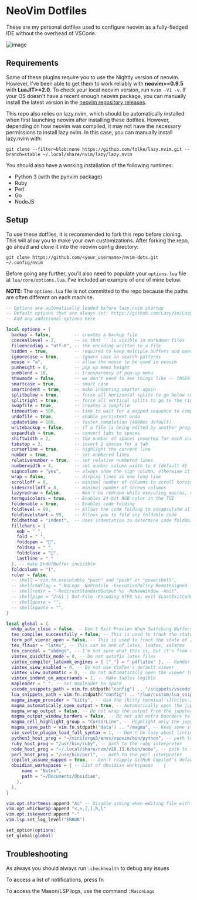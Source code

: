 # NeoVim Dotfiles

These are my personal dotfiles used to configure neovim as a fully-fledged IDE without the overhead of VSCode.

![image](https://gist.github.com/assets/6550634/215702e0-1029-42b5-abeb-5de9a3d8112e)

## Requirements

Some of these plugins require you to use the Nightly version of neovim. However, I've been able to get them to work reliably with **neovim>=0.9.5** with **LuaJIT>=2.0**. To check your local neovim version, run `nvim -V1 -v`. If your OS doesn't have a recent enough neovim package, you can manually install the latest version in the [neovim repository releases](https://github.com/neovim/neovim/tags).

This repo also relies on lazy.nvim, which should be automatically installed when first launching neovim after installing these dotfiles. However, depending on how neovim was compiled, it may not have the necessary permissions to install lazy.nvim.  In this case, you can manually install lazy.nvim with:

```
git clone --filter=blob:none https://github.com/folke/lazy.nvim.git --branch=stable ~/.local/share/nvim/lazy/lazy.nvim
```

You should also have a working installation of the following runtimes:

- Python 3 (with the pynvim package)
- Ruby
- Perl
- Go
- NodeJS


## Setup

To use these dotfiles, it is recommended to fork this repo before cloning. This will allow you to make your own customizations. After forking the repo, go ahead and clone it into the neovim config directory:

```
git clone https://github.com/<your_username>/nvim-dots.git ~/.config/nvim
```

Before going any further, you'll also need to populate your `options.lua` file at `lua/core/options.lua`. I've included an example of one of mine below.

**NOTE:** The `options.lua` file is not committed to the repo because the paths are often different on each machine.

```lua
-- Options are automatically loaded before lazy.nvim startup
-- Default options that are always set: https://github.com/LazyVim/LazyVim/blob/main/lua/lazyvim/config/options.lua
-- Add any additional options here

local options = {
  backup = false,         -- creates a backup file
  conceallevel = 2,       -- so that `` is visible in markdown files
  fileencoding = "utf-8", -- the encoding written to a file
  hidden = true,          -- required to keep multiple buffers and open multiple buffers
  ignorecase = true,      -- ignore case in search patterns
  mouse = "a",            -- allow the mouse to be used in neovim
  pumheight = 8,          -- pop up menu height
  pumblend = 10,          -- transparency of pop-up menu
  showmode = false,       -- we don't need to see things like -- INSERT -- anymore
  smartcase = true,       -- smart case
  smartindent = true,     -- make indenting smarter again
  splitbelow = true,      -- force all horizontal splits to go below current window
  splitright = true,      -- force all vertical splits to go to the right of current window
  swapfile = true,        -- creates a swapfile
  timeoutlen = 500,       -- time to wait for a mapped sequence to complete (in milliseconds)
  undofile = true,        -- enable persistent undo
  updatetime = 100,       -- faster completion (4000ms default)
  writebackup = false,    -- if a file is being edited by another program (or was written to file while editing with another program), it is not allowed to be edited
  expandtab = true,       -- convert tabs to spaces
  shiftwidth = 2,         -- the number of spaces inserted for each indentation
  tabstop = 2,            -- insert 2 spaces for a tab
  cursorline = true,      -- highlight the current line
  number = true,          -- set numbered lines
  relativenumber = true,  -- set relative numbered lines
  numberwidth = 4,        -- set number column width to 4 {default 4}
  signcolumn = "yes",     -- always show the sign column, otherwise it would shift the text each time
  wrap = false,           -- display lines as one long line
  scrolloff = 8,          -- minimal number of columns to scroll horizontally.
  sidescrolloff = 8,      -- minimal number of screen columns
  lazyredraw = false,     -- Won't be redrawn while executing macros, register and other commands.
  termguicolors = true,   -- Enables 24-bit RGB color in the TUI
  foldenable = true,      -- Enables code folding
  foldlevel = 99,         -- Allows the code folding to encapsulate all children
  foldlevelstart = 99,    -- Allows you to fold any foldable code
  foldmethod = "indent",  -- Uses indentation to determine code foldability
  fillchars = { 
    eob = " ", 
    fold = " ", 
    foldopen = "", 
    foldsep = " ", 
    foldclose = "", 
    lastline = " " 
  }, -- make EndOfBuffer invisible
  foldcolumn = "1",
  ruler = false,
  -- shell = vim.fn.executable "pwsh" and "pwsh" or "powershell",
  -- shellcmdflag = "-NoLogo -NoProfile -ExecutionPolicy RemoteSigned -Command [Console]::InputEncoding=[Console]::OutputEncoding=[System.Text.Encoding]::UTF8;",
  -- shellredir = "-RedirectStandardOutput %s -NoNewWindow -Wait",
  -- shellpipe = "2>&1 | Out-File -Encoding UTF8 %s; exit $LastExitCode",
  -- shellquote = "",
  -- shellxquote = "",
}

local global = {
  mkdp_auto_close = false, -- Don't Exit Preview When Switching Buffers
  tex_compiles_successfully = false, -- This is used to track the state of LaTeX files
  term_pdf_vierer_open = false, -- This is used to track the state of [`termpdf.py'](https://github.com/dsanson/termpdf.py)
  tex_flavor = "latex", -- This can be one of latex, luatex, xelatex
  tex_conceal = "abdmgs", -- I'm not sure what this is, but it's from vimtex's config
  vimtex_quickfix_mode = 0, -- Do not autofix latex files
  vimtex_compiler_latexmk_engines = { ["_"] = "-pdflatex" }, -- Render latex files with pdflatex
  vimtex_view_enabled = 0, -- Do not use VimTex's default viewer
  vimtex_view_automatic = 0, -- Do not automatically open the viewer (mapped to <ctrl-f>)
  vimtex_indent_on_ampersands = 1, -- Make tables legible
  mapleader = " ", -- Set mapleader to space
  vscode_snippets_path = vim.fn.stdpath("config") .. "/snippets/vscode", -- Load the VSCode snippets
  lua_snippets_path = vim.fn.stdpath("config") .. "/lua/custom/lua_snippets", -- Load luaSnips snippets
  magma_image_provider = "kitty", -- Use the [Kitty terminal's](https://sw.kovidgoyal.net/kitty/) image rendering engine
  magma_automatically_open_output = true, -- Automatically open the jupyter console when executing a notebook
  magma_wrap_output = false, -- Do not wrap the output from the jupyter notebook
  magma_output_window_borders = false, -- Do not add extra boarders to the jupyter console
  magma_cell_highlight_group = "CursorLine", -- Highlight only the jupyter cell under the cursor
  magma_save_path = vim.fn.stdpath("data") .. "/magma", -- Keep some state
  vim_svelte_plugin_load_full_syntax = 1, -- Don't be lazy about linting Svelte files
  python3_host_prog = "~/miniforge3/envs/neovim/bin/python", -- path to the Python interpreter with pynvim
  ruby_host_prog = "/usr/bin/ruby", -- path to the ruby interpreter
  node_host_prog = "~/.local/share/nvm/v20.13.0/bin/node", -- path to the NodeJS runtime
  perl_host_prog = "/use/bin/perl", -- path to the perl interpreter
  copilot_assume_mapped = true, -- Don't reapply GitHub Copilot's default mappings
  obsidian_workspaces = { -- List of Obsidian workspaces    {
      name = "Notes",
      path = "~/Documents/Obsidian",
    },
  },
}

vim.opt.shortmess:append "Ac" -- Disable asking when editing file with swapfile.
vim.opt.whichwrap:append "<,>,[,],h,l"
vim.opt.iskeyword:append "-"
vim.lsp.set_log_level("ERROR")

set_option(options)
set_global(global)
```

## Troubleshooting

As always you should always run `:checkhealth` to debug any issues

To access a list of notifications, press <leader>fn

To access the Mason/LSP logs, use the command `:MasonLogs`
